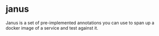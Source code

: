 # janus

Janus is a set of pre-implemented annotations you can use to span up a docker image of a service and test against it.
